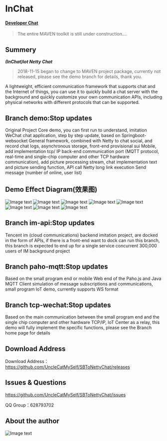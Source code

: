 # InChat

#### [Developer Chat](https://gitter.im/In-Chat/Lobby)

>The entire MAVEN toolkit is still under construction.... 

## Summery

***(InChat)Iot Netty Chat***

> 2018-11-15 began to change to MAVEN project package, currently not released, please see the demo branch for details, thank you.

A lightweight, efficient communication framework that supports chat and the Internet of things, you can use it to quickly build a chat server with the background and quickly customize your own communication APIs, including physical networks with different protocols that can be supported.

## Branch demo:Stop updates

Original Project Core demo, you can first run to understand, imitation WeChat chat application, step by step update, based on Springboot-websocket General framework, combined with Netty to chat social, and record chat logs, asynchronous storage, front-end provisional sui Mobile, add implementation tcp/
IP back-end communication port (MQTT protocol, real-time and single-chip computer and other TCP hardware communication), add picture processing stream, chat implementation text and picture sending function, API call Netty long link execution Send message (number of online, user list)

## Demo Effect Diagram(效果图) 

![Image text](https://raw.githubusercontent.com/UncleCatMySelf/img-myself/master/img/nettychat/001%20(5).png)
![Image text](https://raw.githubusercontent.com/UncleCatMySelf/img-myself/master/img/nettychat/001%20(3).png)
![Image text](https://raw.githubusercontent.com/UncleCatMySelf/img-myself/master/img/nettychat/001%20(4).png)
![Image text](https://raw.githubusercontent.com/UncleCatMySelf/img-myself/master/img/nettychat/001%20(2).png)
![Image text](https://raw.githubusercontent.com/UncleCatMySelf/img-myself/master/img/nettychat/001%20(1).png)
![Image text](https://raw.githubusercontent.com/UncleCatMySelf/img-myself/master/img/nettychat/9.png)
![Image text](https://raw.githubusercontent.com/UncleCatMySelf/img-myself/master/img/nettychat/10.png)
![Image text](https://raw.githubusercontent.com/UncleCatMySelf/img-myself/master/img/nettychat/11.png)

## Branch im-api:Stop updates

Tencent im (cloud communications) backend imitation project, are docked in the form of APIs, if there is a front-end want to dock can run this branch, this branch is expected to end up for a single service concurrent 300,000 users of IM background project

## Branch paho-mqtt:Stop updates

Based on the small program end or mobile Web end of the Paho.js and Java MQTT Client simulation of message subscriptions and communications, small program IoT demo, currently supports WS format

## Branch tcp-wechat:Stop updates

Based on the main communication between the small program end and the single chip computer and other hardware TCP/IP, IoT Center as a relay, this demo will fully implement the specific functions, please see the Branch home page for details

## Download Address

Download Address：https://github.com/UncleCatMySelf/SBToNettyChat/releases

## Issues & Questions

https://github.com/UncleCatMySelf/SBToNettyChat/issues

QQ Group：628793702

## About the author

![Image text](https://raw.githubusercontent.com/UncleCatMySelf/img-myself/master/img/%E5%85%AC%E4%BC%97%E5%8F%B7.png)
